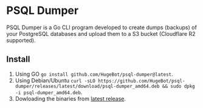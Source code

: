 # PSQL Dumper

PSQL Dumper is a Go CLI program developed to create dumps (backups) of your PostgreSQL databases and upload them to a S3 bucket (Cloudflare R2 supported).

## Install

1) Using GO ``go install github.com/HugeBot/psql-dumper@latest``.
2) Using Debian/Ubuntu ``curl -sLO https://github.com/HugeBot/psql-dumper/releases/latest/download/psql-dumper_amd64.deb && sudo dpkg -i psql-dumper_amd64.deb``.
3) Dowloading the binaries from [latest release](https://github.com/HugeBot/psql-dumper/releases/latest).
